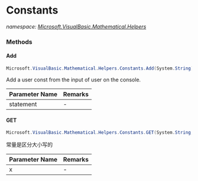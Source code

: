 ﻿# Constants
_namespace: [Microsoft.VisualBasic.Mathematical.Helpers](./index.md)_





### Methods

#### Add
```csharp
Microsoft.VisualBasic.Mathematical.Helpers.Constants.Add(System.String)
```
Add a user const from the input of user on the console.

|Parameter Name|Remarks|
|--------------|-------|
|statement|-|


#### GET
```csharp
Microsoft.VisualBasic.Mathematical.Helpers.Constants.GET(System.String,System.Boolean@)
```
常量是区分大小写的

|Parameter Name|Remarks|
|--------------|-------|
|x|-|



